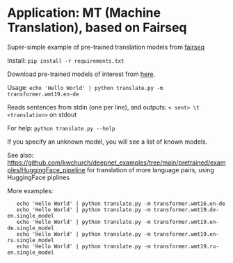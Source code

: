 # Application: MT (Machine Translation), based on Fairseq

Super-simple example of pre-trained translation models from <a href="https://github.com/pytorch/fairseq/blob/master/examples/translation/README.md">fairseq</a>

Install:
   ```pip install -r requirements.txt```

Download pre-trained models of interest from <a href="https://github.com/pytorch/fairseq/blob/main/examples/translation/README.md">here</a>.


Usage:
   ```echo 'Hello World' | python translate.py -m transformer.wmt19.en-de```

Reads sentences from stdin (one per line), and outputs: 
   ```< sent> \t <translation>```
on stdout

For help:
   ```python translate.py --help```

If you specify an unknown model, you will see a list of known models.
      
See also: https://github.com/kwchurch/deepnet_examples/tree/main/pretrained/examples/HuggingFace_pipeline
for translation of more language pairs, using HuggingFace piplines

More examples:
   ```echo 'Hello World' | python translate.py -m transformer.wmt14.en-fr
      echo 'Hello World' | python translate.py -m transformer.wmt16.en-de
      echo 'Hello World' | python translate.py -m transformer.wmt19.de-en.single_model
      echo 'Hello World' | python translate.py -m transformer.wmt19.en-de.single_model
      echo 'Hello World' | python translate.py -m transformer.wmt19.en-ru.single_model
      echo 'Hello World' | python translate.py -m transformer.wmt19.ru-en.single_model
```
